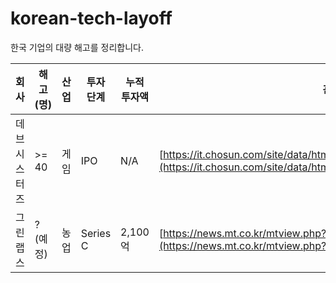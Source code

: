 # korean-tech-layoff
한국 기업의 대량 해고를 정리합니다.

| 회사     | 해고(명)  | 산업 | 투자 단계    | 누적 투자액 | 관련 기사                                                                                                                                            |
| ------ | ------ | -- | -------- | ------ | ------------------------------------------------------------------------------------------------------------------------------------------------ |
| 데브시스터즈 | \>= 40 | 게임 | IPO      | N/A     | [https://it.chosun.com/site/data/html_dir/2023/01/31/2023013100990.html](https://it.chosun.com/site/data/html_dir/2023/01/31/2023013100990.html) |
| 그린랩스   | ? (예정) | 농업 | Series C | 2,100억 | [https://news.mt.co.kr/mtview.php?no=2023020111284153447](https://news.mt.co.kr/mtview.php?no=2023020111284153447)                               |
